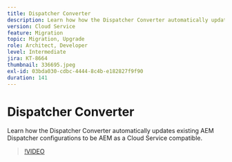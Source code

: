 ```yaml
---
title: Dispatcher Converter
description: Learn how how the Dispatcher Converter automatically updates existing AEM Dispatcher configurations to be AEM as a Cloud Service compatible.
version: Cloud Service
feature: Migration
topic: Migration, Upgrade
role: Architect, Developer
level: Intermediate
jira: KT-8664
thumbnail: 336695.jpeg
exl-id: 03bda030-cdbc-4444-8c4b-e182827f9f90
duration: 141
---
```

# Dispatcher Converter

Learn how the Dispatcher Converter automatically updates existing AEM Dispatcher configurations to be AEM as a Cloud Service compatible.

>[!VIDEO](https://video.tv.adobe.com/v/336695?quality=12&learn=on)
